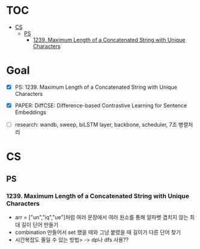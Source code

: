# TOC
- [CS](#cs)
  * [PS](#ps)
    + [1239. Maximum Length of a Concatenated String with Unique Characters](#1239-maximum-length-of-a-concatenated-string-with-unique-characters)


# Goal

- [x] PS: 1239. Maximum Length of a Concatenated String with Unique Characters
- [x] PAPER: DiffCSE: Difference-based Contrastive Learning for Sentence Embeddings
- [ ] research: wandb, sweep, biLSTM layer, backbone, scheduler, 7조 병렬처리


# CS
## PS
### 1239. Maximum Length of a Concatenated String with Unique Characters
- arr = ["un","iq","ue"]처럼 여러 문장에서 여러 원소를 통해 알파벳 겹치지 않는 최대 길이 단어 만들기
- combination 만들어서 set 했을 때와 그냥 붙였을 때 길이가 다른 단어 찾기
- 시간복잡도 줄일 수 있는 방법> -> dp나 dfs 사용??


